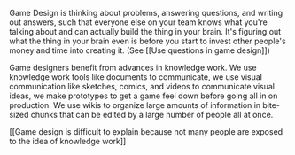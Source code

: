 Game Design is thinking about problems, answering questions, and writing out answers, such that everyone else on your team knows what you're talking about and can actually build the thing in your brain. It's figuring out what the thing in your brain even is before you start to invest other people's money and time into creating it. (See [[Use questions in game design]])

Game designers benefit from advances in knowledge work. We use knowledge work tools like documents to communicate, we use visual communication like sketches, comics, and videos to communicate visual ideas, we make prototypes to get a game feel down before going all in on production. We use wikis to organize large amounts of information in bite-sized chunks that can be edited by a large number of people all at once.


[[Game design is difficult to explain because not many people are exposed to the idea of knowledge work]]